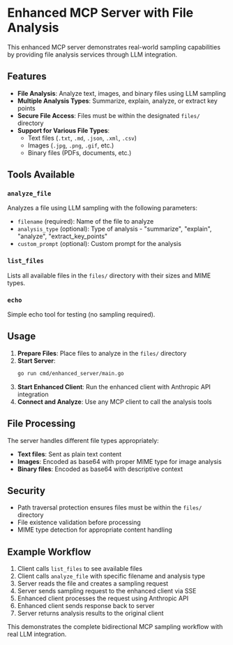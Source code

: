 # Enhanced MCP Server with File Analysis

This enhanced MCP server demonstrates real-world sampling capabilities by providing file analysis services through LLM integration.

## Features

- **File Analysis**: Analyze text, images, and binary files using LLM sampling
- **Multiple Analysis Types**: Summarize, explain, analyze, or extract key points
- **Secure File Access**: Files must be within the designated `files/` directory
- **Support for Various File Types**:
  - Text files (`.txt`, `.md`, `.json`, `.xml`, `.csv`)
  - Images (`.jpg`, `.png`, `.gif`, etc.)
  - Binary files (PDFs, documents, etc.)

## Tools Available

### `analyze_file`
Analyzes a file using LLM sampling with the following parameters:
- `filename` (required): Name of the file to analyze
- `analysis_type` (optional): Type of analysis - "summarize", "explain", "analyze", "extract_key_points"
- `custom_prompt` (optional): Custom prompt for the analysis

### `list_files`
Lists all available files in the `files/` directory with their sizes and MIME types.

### `echo`
Simple echo tool for testing (no sampling required).

## Usage

1. **Prepare Files**: Place files to analyze in the `files/` directory
2. **Start Server**:
   ```bash
   go run cmd/enhanced_server/main.go
   ```
3. **Start Enhanced Client**: Run the enhanced client with Anthropic API integration
4. **Connect and Analyze**: Use any MCP client to call the analysis tools

## File Processing

The server handles different file types appropriately:
- **Text files**: Sent as plain text content
- **Images**: Encoded as base64 with proper MIME type for image analysis
- **Binary files**: Encoded as base64 with descriptive context

## Security

- Path traversal protection ensures files must be within the `files/` directory
- File existence validation before processing
- MIME type detection for appropriate content handling

## Example Workflow

1. Client calls `list_files` to see available files
2. Client calls `analyze_file` with specific filename and analysis type
3. Server reads the file and creates a sampling request
4. Server sends sampling request to the enhanced client via SSE
5. Enhanced client processes the request using Anthropic API
6. Enhanced client sends response back to server
7. Server returns analysis results to the original client

This demonstrates the complete bidirectional MCP sampling workflow with real LLM integration.